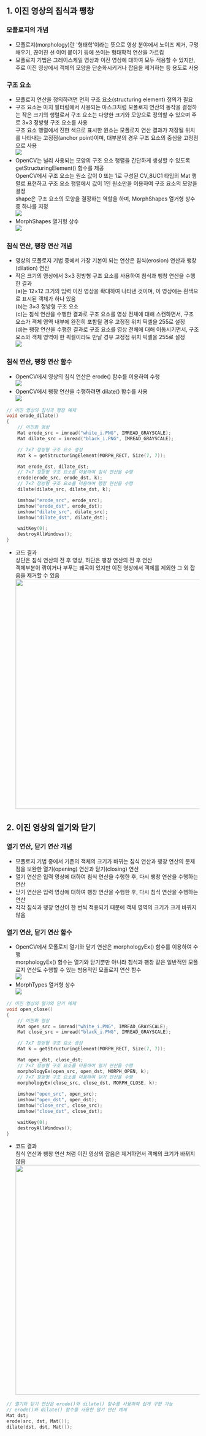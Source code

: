 ## 1. 이진 영상의 침식과 팽창
### 모폴로지의 개념
* 모폴로지(morphology)란 '형태학'이라는 뜻으로 영상 분야에서 노이즈 제거, 구멍 채우기, 끊어진 선 이어 붙이기 등에 쓰이는 형태학적 연산을 가르킴
* 모폴로지 기법은 그레이스케일 영상과 이진 영상에 대하여 모두 적용할 수 있지만, 주로 이진 영상에서 객체의 모양을 단순화시키거나 잡음을 제거하는 등 용도로 사용
### 구조 요소
* 모폴로지 연산을 정의하려면 먼저 구조 요소(structuring element) 정의가 필요 
* 구조 요소는 마치 필터링에서 사용되는 마스크처럼 모폴로지 연산의 동작을 결정하는 작은 크기의 행렬로서 구조 요소는 다양한 크기와 모양으로 정의할 수 있으며 주로 3×3 정방형 구조 요소를 사용
<br/> 구조 요소 행렬에서 진한 색으로 표시한 원소는 모폴로지 연산 결과가 저장될 위치를 나타내는 고정점(anchor point)이며, 대부분의 경우 구조 요소의 중심을 고정점으로 사용
<br/> <img src="./img/OCV009.PNG" /> 
* OpenCV는 널리 사용되는 모양의 구조 요소 행렬을 간단하게 생성할 수 있도록 getStructuringElement() 함수를 제공
<br/> OpenCV에서 구조 요소는 원소 값이 0 또는 1로 구성된 CV_8UC1 타입의 Mat 행렬로 표현하고 구조 요소 행렬에서 값이 1인 원소만을 이용하여 구조 요소의 모양을 결정
<br/> shape은 구조 요소의 모양을 결정하는 역할을 하며, MorphShapes 열거형 상수 중 하나를 지정
<br/> <img src="./img/OCV010.PNG" /> 
* MorphShapes 열거형 상수
<br/> <img src="./img/OCV011.PNG" /> 
### 침식 연산, 팽창 연산 개념
* 영상의 모폴로지 기법 중에서 가장 기본이 되는 연산은 침식(erosion) 연산과 팽창(dilation) 연산
* 작은 크기의 영상에서 3×3 정방형 구조 요소를 사용하여 침식과 팽창 연산을 수행한 결과
<br/> (a)는 12×12 크기의 입력 이진 영상을 확대하여 나타낸 것이며, 이 영상에는 흰색으로 표시된 객체가 하나 있음
<br/> (b)는 3×3 정방형 구조 요소
<br/> (c)는 침식 연산을 수행한 결과로 구조 요소를 영상 전체에 대해 스캔하면서, 구조 요소가 객체 영역 내부에 완전히 포함될 경우 고정점 위치 픽셀을 255로 설정
<br/> (d)는 팽창 연산을 수행한 결과로 구조 요소를 영상 전체에 대해 이동시키면서, 구조 요소와 객체 영역이 한 픽셀이라도 만날 경우 고정점 위치 픽셀을 255로 설정
<br/> <img src="./img/OCV012.PNG" /> 
### 침식 연산, 팽창 연산 함수
* OpenCV에서 영상의 침식 연산은 erode() 함수를 이용하여 수행
<br/> <img src="./img/OCV013.PNG" />
* OpenCV에서 팽창 연산을 수행하려면 dilate() 함수를 사용
<br/> <img src="./img/OCV014.PNG" />
```cpp
// 이진 영상의 침식과 팽창 예제
void erode_dilate()
{
	// 이진화 영상
	Mat erode_src = imread("white_i.PNG", IMREAD_GRAYSCALE);
	Mat dilate_src = imread("black_i.PNG", IMREAD_GRAYSCALE);

	// 7x7 정방형 구조 요소 생성
	Mat k = getStructuringElement(MORPH_RECT, Size(7, 7));

	Mat erode_dst, dilate_dst;
	// 7×7 정방형 구조 요소를 이용하여 침식 연산을 수행
	erode(erode_src, erode_dst, k);
	// 7×7 정방형 구조 요소를 이용하여 팽창 연산을 수행
	dilate(dilate_src, dilate_dst, k);

	imshow("erode_src", erode_src);
	imshow("erode_dst", erode_dst);
	imshow("dilate_src", dilate_src);
	imshow("dilate_dst", dilate_dst);

	waitKey(0);
	destroyAllWindows();
}
```
* 코드 결과 
<br/> 상단은 침식 연산의 전 후 영상, 하단은 팽창 연산의 전 후 연산 
<br/> 객체부분이 깎이거나 부푸는 왜곡이 있지만 이진 영상에서 객체를 제외한 그 외 잡음을 제거할 수 있음
<br/> <img src="./img/OCV015.PNG" width="600" /> 

## 2. 이진 영상의 열기와 닫기
### 열기 연산, 닫기 연산 개념
* 모폴로지 기법 중에서 기존의 객체의 크기가 바뀌는 침식 연산과 팽창 연산의 문제점을 보완한 열기(opening) 연산과 닫기(closing) 연산
* 열기 연산은 입력 영상에 대하여 침식 연산을 수행한 후, 다시 팽창 연산을 수행하는 연산
* 닫기 연산은 입력 영상에 대하여 팽창 연산을 수행한 후, 다시 침식 연산을 수행하는 연산
* 각각 침식과 팽창 연산이 한 번씩 적용되기 때문에 객체 영역의 크기가 크게 바뀌지 않음 
### 열기 연산, 닫기 연산 함수 
* OpenCV에서 모폴로지 열기와 닫기 연산은 morphologyEx() 함수를 이용하여 수행
<br/> morphologyEx() 함수는 열기와 닫기뿐만 아니라 침식과 팽창 같은 일반적인 모폴로지 연산도 수행할 수 있는 범용적인 모폴로지 연산 함수
<br/> <img src="./img/OCV016.PNG" />
* MorphTypes 열거형 상수
<br/> <img src="./img/OCV017.PNG" /> 
```cpp
// 이진 영상의 열기와 닫기 예제
void open_close()
{
	// 이진화 영상
	Mat open_src = imread("white_i.PNG", IMREAD_GRAYSCALE);
	Mat close_src = imread("black_i.PNG", IMREAD_GRAYSCALE);

	// 7x7 정방형 구조 요소 생성
	Mat k = getStructuringElement(MORPH_RECT, Size(7, 7));

	Mat open_dst, close_dst;
	// 7×7 정방형 구조 요소를 이용하여 열기 연산을 수행
	morphologyEx(open_src, open_dst, MORPH_OPEN, k);
	// 7×7 정방형 구조 요소를 이용하여 닫기 연산을 수행
	morphologyEx(close_src, close_dst, MORPH_CLOSE, k);
	
	imshow("open_src", open_src);
	imshow("open_dst", open_dst);
	imshow("close_src", close_src);
	imshow("close_dst", close_dst);

	waitKey(0);
	destroyAllWindows();
}
```
* 코드 결과 
<br/> 침식 연산과 팽창 연산 처럼 이진 영상의 잡음은 제거하면서 객체의 크기가 바뀌지 않음 
<br/> <img src="./img/OCV018.PNG" width="600" />
```cpp
// 열기와 닫기 연산은 erode()와 dilate() 함수를 사용하여 쉽게 구현 가능
// erode()와 dilate() 함수를 사용한 열기 연산 예제
Mat dst;
erode(src, dst, Mat());
dilate(dst, dst, Mat());
```
